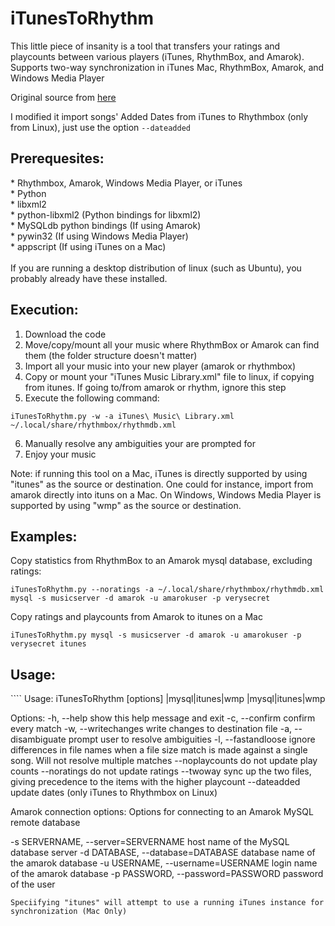 iTunesToRhythm
==============

This little piece of insanity is a tool that transfers your ratings and playcounts between various players (iTunes, RhythmBox, and Amarok). Supports two-way synchronization in iTunes Mac, RhythmBox, Amarok, and Windows Media Player

Original source from [here](http://www.esanbock.com/iTunesToRhythm/iTunesToRhythm.html)

I modified it import songs' Added Dates from iTunes to Rhythmbox (only from Linux), just use the option ````--dateadded````
 
<h2>Prerequesites:</h2>
* Rhythmbox, Amarok, Windows Media Player, or iTunes<br />
* Python<br />
* libxml2<br />
* python-libxml2 (Python bindings for libxml2)<br />
* MySQLdb python bindings (If using Amarok)<br />
* pywin32 (If using Windows Media Player)<br />
* appscript (If using iTunes on a Mac)<br />
<br />
If you are running a desktop distribution of linux (such as Ubuntu), you probably already have these installed.<br />

<h2>Execution:</h2>

1. Download the code
2. Move/copy/mount all your music where RhythmBox or Amarok can find them (the folder structure doesn't matter)
3. Import all your music into your new player (amarok or rhythmbox)
4. Copy or mount your "iTunes Music Library.xml" file to linux, if copying from itunes.  If going to/from amarok or rhythm, ignore this step
5. Execute the following command: 
````
iTunesToRhythm.py -w -a iTunes\ Music\ Library.xml ~/.local/share/rhythmbox/rhythmdb.xml
````
6. Manually resolve any ambiguities your are prompted for
7. Enjoy your music

Note: if running this tool on a Mac, iTunes is directly supported by using "itunes" as the source or destination. One could for instance, import from amarok directly into ituns on a Mac. On Windows, Windows Media Player is supported by using "wmp" as the source or destination.

<h2>Examples:</h2>

Copy statistics from RhythmBox to an Amarok mysql database, excluding ratings:
````
iTunesToRhythm.py --noratings -a ~/.local/share/rhythmbox/rhythmdb.xml mysql -s musicserver -d amarok -u amarokuser -p verysecret
````
Copy ratings and playcounts from Amarok to itunes on a Mac
````
iTunesToRhythm.py mysql -s musicserver -d amarok -u amarokuser -p verysecret itunes
````
<h2>Usage:</h2>
````
Usage: iTunesToRhythm [options] <inputfile>|mysql|itunes|wmp <outputfile>|mysql|itunes|wmp

Options:
  -h, --help          show this help message and exit
  -c, --confirm       confirm every match
  -w, --writechanges  write changes to destination file
  -a, --disambiguate  prompt user to resolve ambiguities
  -l, --fastandloose  ignore differences in file names when a file size match is made against a single song. Will not resolve multiple matches
  --noplaycounts  do not update play counts
  --noratings  do not update ratings
  --twoway  sync up the two files, giving precedence to the items with the higher playcount
  --dateadded  update dates (only iTunes to Rhythmbox on Linux)

  Amarok connection options:
   Options for connecting to an Amarok MySQL remote database

   -s SERVERNAME, --server=SERVERNAME
      host name of the MySQL database server
   -d DATABASE, --database=DATABASE
      database name of the amarok database
   -u USERNAME, --username=USERNAME
      login name of the amarok database
   -p PASSWORD, --password=PASSWORD
      password of the user
````
Speciifying "itunes" will attempt to use a running iTunes instance for synchronization (Mac Only)
